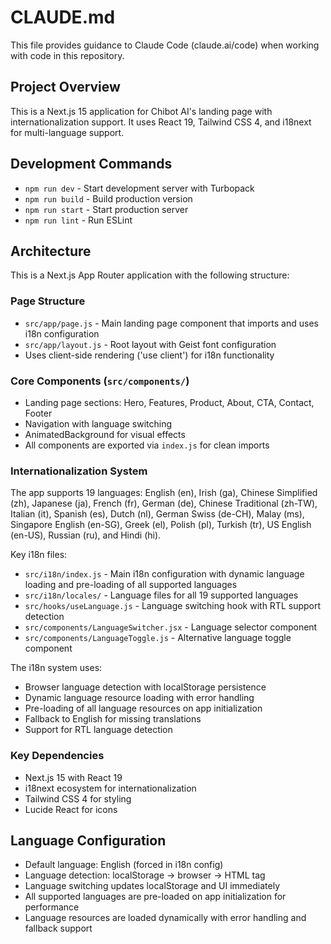 # CLAUDE.md

This file provides guidance to Claude Code (claude.ai/code) when working with code in this repository.

## Project Overview
This is a Next.js 15 application for Chibot AI's landing page with internationalization support. It uses React 19, Tailwind CSS 4, and i18next for multi-language support.

## Development Commands
- `npm run dev` - Start development server with Turbopack
- `npm run build` - Build production version
- `npm run start` - Start production server
- `npm run lint` - Run ESLint

## Architecture
This is a Next.js App Router application with the following structure:

### Page Structure
- `src/app/page.js` - Main landing page component that imports and uses i18n configuration
- `src/app/layout.js` - Root layout with Geist font configuration
- Uses client-side rendering ('use client') for i18n functionality

### Core Components (`src/components/`)
- Landing page sections: Hero, Features, Product, About, CTA, Contact, Footer
- Navigation with language switching
- AnimatedBackground for visual effects
- All components are exported via `index.js` for clean imports

### Internationalization System
The app supports 19 languages: English (en), Irish (ga), Chinese Simplified (zh), Japanese (ja), French (fr), German (de), Chinese Traditional (zh-TW), Italian (it), Spanish (es), Dutch (nl), German Swiss (de-CH), Malay (ms), Singapore English (en-SG), Greek (el), Polish (pl), Turkish (tr), US English (en-US), Russian (ru), and Hindi (hi).

Key i18n files:
- `src/i18n/index.js` - Main i18n configuration with dynamic language loading and pre-loading of all supported languages
- `src/i18n/locales/` - Language files for all 19 supported languages
- `src/hooks/useLanguage.js` - Language switching hook with RTL support detection
- `src/components/LanguageSwitcher.jsx` - Language selector component
- `src/components/LanguageToggle.js` - Alternative language toggle component

The i18n system uses:
- Browser language detection with localStorage persistence
- Dynamic language resource loading with error handling
- Pre-loading of all language resources on app initialization
- Fallback to English for missing translations
- Support for RTL language detection

### Key Dependencies
- Next.js 15 with React 19
- i18next ecosystem for internationalization
- Tailwind CSS 4 for styling
- Lucide React for icons

## Language Configuration
- Default language: English (forced in i18n config)
- Language detection: localStorage → browser → HTML tag
- Language switching updates localStorage and UI immediately
- All supported languages are pre-loaded on app initialization for performance
- Language resources are loaded dynamically with error handling and fallback support